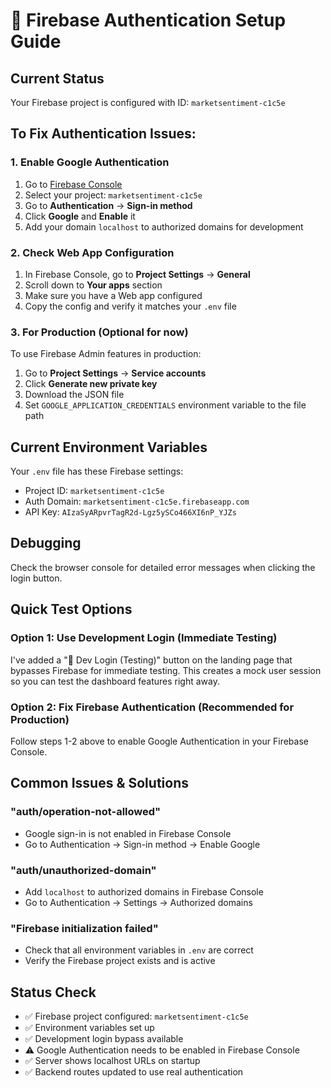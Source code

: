 # 🔐 Firebase Authentication Setup Guide

## Current Status
Your Firebase project is configured with ID: `marketsentiment-c1c5e`

## To Fix Authentication Issues:

### 1. Enable Google Authentication
1. Go to [Firebase Console](https://console.firebase.google.com/)
2. Select your project: `marketsentiment-c1c5e`
3. Go to **Authentication** → **Sign-in method**
4. Click **Google** and **Enable** it
5. Add your domain `localhost` to authorized domains for development

### 2. Check Web App Configuration
1. In Firebase Console, go to **Project Settings** → **General**
2. Scroll down to **Your apps** section
3. Make sure you have a Web app configured
4. Copy the config and verify it matches your `.env` file

### 3. For Production (Optional for now)
To use Firebase Admin features in production:
1. Go to **Project Settings** → **Service accounts**
2. Click **Generate new private key**
3. Download the JSON file
4. Set `GOOGLE_APPLICATION_CREDENTIALS` environment variable to the file path

## Current Environment Variables
Your `.env` file has these Firebase settings:
- Project ID: `marketsentiment-c1c5e`
- Auth Domain: `marketsentiment-c1c5e.firebaseapp.com`
- API Key: `AIzaSyARpvrTagR2d-Lgz5ySCo466XI6nP_YJZs`

## Debugging
Check the browser console for detailed error messages when clicking the login button.

## Quick Test Options

### Option 1: Use Development Login (Immediate Testing)
I've added a "🚧 Dev Login (Testing)" button on the landing page that bypasses Firebase for immediate testing. This creates a mock user session so you can test the dashboard features right away.

### Option 2: Fix Firebase Authentication (Recommended for Production)
Follow steps 1-2 above to enable Google Authentication in your Firebase Console.

## Common Issues & Solutions

### "auth/operation-not-allowed"
- Google sign-in is not enabled in Firebase Console
- Go to Authentication → Sign-in method → Enable Google

### "auth/unauthorized-domain" 
- Add `localhost` to authorized domains in Firebase Console
- Go to Authentication → Settings → Authorized domains

### "Firebase initialization failed"
- Check that all environment variables in `.env` are correct
- Verify the Firebase project exists and is active

## Status Check
- ✅ Firebase project configured: `marketsentiment-c1c5e`
- ✅ Environment variables set up
- ✅ Development login bypass available
- ⚠️  Google Authentication needs to be enabled in Firebase Console
- ✅ Server shows localhost URLs on startup
- ✅ Backend routes updated to use real authentication
